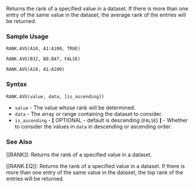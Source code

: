 Returns the rank of a specified value in a dataset. If there is more than one entry of the same value in the dataset, the average rank of the entries will be returned.

### Sample Usage

`RANK.AVG(A10, A1:A100, TRUE)`

`RANK.AVG(B32, B8:B47, FALSE)`

`RANK.AVG(A10, A1:A100)`

### Syntax

`RANK.AVG(value, data, [is_ascending])`

* `value` - The value whose rank will be determined.
* `data` - The array or range containing the dataset to consider.
* `is_ascending` - **[** OPTIONAL - default is descending (`FALSE`) **]** - Whether to consider the values in `data` in descending or ascending order.

### See Also

[[RANK]]: Returns the rank of a specified value in a dataset.

[[RANK.EQ]]: Returns the rank of a specified value in a dataset. If there is more than one entry of the same value in the dataset, the top rank of the entries will be returned.